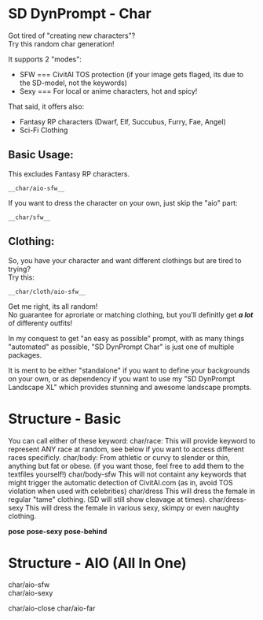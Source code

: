 # SD DynPrompt - Char

Got tired of "creating new characters"? \
Try this random char generation!

It supports 2 "modes":
* SFW === CivitAI TOS protection (if your image gets flaged, its due to the SD-model, not the keywords)
* Sexy === For local or anime characters, hot and spicy!

That said, it offers also:
* Fantasy RP characters (Dwarf, Elf, Succubus, Furry, Fae, Angel)
* Sci-Fi Clothing


## Basic Usage:

This excludes Fantasy RP characters.

	__char/aio-sfw__

If you want to dress the character on your own, just skip the "aio" part:

	__char/sfw__


## Clothing:

So, you have your character and want different clothings but are tired to trying? \
Try this:

	__char/cloth/aio-sfw__

Get me right, its all random! \
No guarantee for aproriate or matching clothing, but you'll definitly get ***a lot*** of differenty outfits!





In my conquest to get "an easy as possible" prompt, with as many things "automated" as possible, "SD DynPrompt Char" is just one of multiple packages.

It is ment to be either "standalone" if you want to define your backgrounds on your own, or as dependency if you want to use my "SD DynPrompt Landscape XL" which provides stunning and awesome landscape prompts.



# Structure - Basic

You can call either of these keyword: 
char/race:		This will provide keyword to represent ANY race at random, see below if you want to access different races specificly.
char/body:		From athletic or curvy to slender or thin, anything but fat or obese. (if you want those, feel free to add them to the textfiles yourself!)
char/body-sfw		This will not containt any keywords that might trigger the automatic detection of CivitAI.com (as in, avoid TOS violation when used with celebrities)
char/dress		This will dress the female in regular "tame" clothing. (SD will still show cleavage at times).
char/dress-sexy		This will dress the female in various sexy, skimpy or even naughty clothing.


__pose__
__pose-sexy__
__pose-behind__



# Structure - AIO (All In One)
char/aio-sfw		
char/aio-sexy

char/aio-close
char/aio-far
